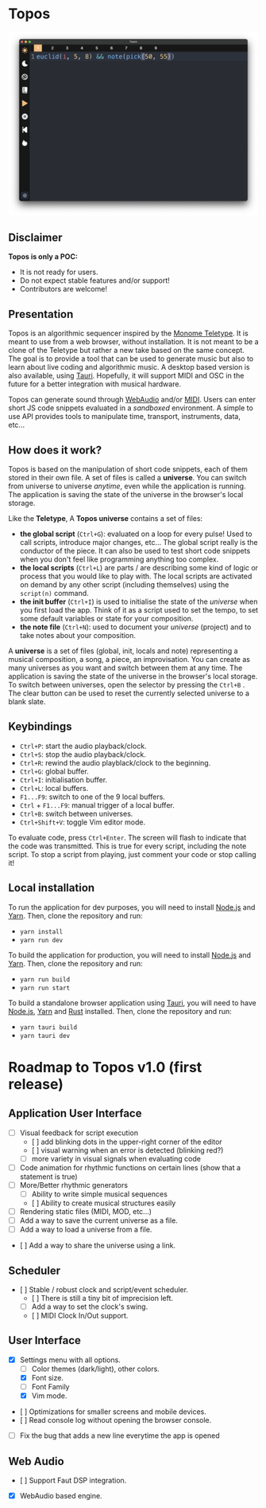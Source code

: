 # Topos

![Screenshot](https://github.com/Bubobubobubobubo/Topos/blob/main/img/screnshot.png)

## Disclaimer

**Topos is only a POC:**

- It is not ready for users.
- Do not expect stable features and/or support!
- Contributors are welcome!

## Presentation

Topos is an algorithmic sequencer inspired by the [Monome Teletype](https://monome.org/docs/teletype/). It is meant to use from a web browser, without installation. It is not meant to be a clone of the Teletype but rather a new take based on the same concept. The goal is to provide a tool that can be used to generate music but also to learn about live coding and algorithmic music. A desktop based version is also available, using [Tauri](https://tauri.app/). Hopefully, it will support MIDI and OSC in the future for a better integration with musical hardware.

Topos can generate sound through [WebAudio](https://www.npmjs.com/package/superdough) and/or [MIDI](https://developer.mozilla.org/en-US/docs/Web/API/Web_MIDI_API). Users can enter short JS code snippets evaluated in a _sandboxed_ environment. A simple to use API provides tools to manipulate time, transport, instruments, data, etc...

## How does it work?

Topos is based on the manipulation of short code snippets, each of them stored in their own file. A set of files is called a **universe**. You can switch from universe to universe _anytime_, even while the application is running. The application is saving the state of the universe in the browser's local storage.

Like the **Teletype**, A **Topos universe** contains a set of files:

- **the global script** (`Ctrl+G`): evaluated on a loop for every pulse! Used to call scripts, introduce major changes, etc... The global script really is the conductor of the piece. It can also be used to test short code snippets when you don't feel like programming anything too complex.
- **the local scripts** (`Ctrl+L`) are parts / are describing some kind of logic or process that you would like to play with. The local scripts are activated on demand by any other script (including themselves) using the `script(n)` command.
- **the init buffer** (`Ctrl+I`) is used to initialise the state of the _universe_ when you first load the app. Think of it as a script used to set the tempo, to set some default variables or state for your composition.
- **the note file** (`Ctrl+N`): used to document your _universe_ (project) and to take notes about your composition.

A **universe** is a set of files (global, init, locals and note) representing a musical composition, a song, a piece, an improvisation. You can create as many universes as you want and switch between them at any time. The application is saving the state of the universe in the browser's local storage. To switch between universes, open the selector by pressing the `Ctrl+B` . The clear button can be used to reset the currently selected universe to a blank slate.

## Keybindings

- `Ctrl+P`: start the audio playback/clock.
- `Ctrl+S`: stop the audio playback/clock.
- `Ctrl+R`: rewind the audio playblack/clock to the beginning.
- `Ctrl+G`: global buffer.
- `Ctrl+I`: initialisation buffer.
- `Ctrl+L`: local buffers.
- `F1...F9`: switch to one of the 9 local buffers.
- `Ctrl` + `F1...F9`: manual trigger of a local buffer.
- `Ctrl+B`: switch between universes.
- `Ctrl+Shift+V`: toggle Vim editor mode.

To evaluate code, press `Ctrl+Enter`. The screen will flash to indicate that the code was transmitted. This is true for every script, including the note script. To stop a script from playing, just comment your code or stop calling it!

## Local installation

To run the application for dev purposes, you will need to install [Node.js](https://nodejs.org/en/) and [Yarn](https://yarnpkg.com/en/). Then, clone the repository and run:

- `yarn install`
- `yarn run dev`

To build the application for production, you will need to install [Node.js](https://nodejs.org/en/) and [Yarn](https://yarnpkg.com/en/). Then, clone the repository and run:

- `yarn run build`
- `yarn run start`

To build a standalone browser application using [Tauri](https://tauri.app/), you will need to have [Node.js](https://nodejs.org/en/), [Yarn](https://yarnpkg.com/en/) and [Rust](https://www.rust-lang.org/) installed. Then, clone the repository and run:

- `yarn tauri build`
- `yarn tauri dev`

# Roadmap to Topos v1.0 (first release)

## Application User Interface

- [ ] Visual feedback for script execution
  - [ ] add blinking dots in the upper-right corner of the editor
  - [ ] visual warning when an error is detected (blinking red?)
  - [ ] more variety in visual signals when evaluating code
- [ ] Code animation for rhythmic functions on certain lines (show that a statement is true)
- [ ] More/Better rhythmic generators
  - [ ] Ability to write simple musical sequences
  - [ ] Ability to create musical structures easily
- [ ] Rendering static files (MIDI, MOD, etc...)
- [ ] Add a way to save the current universe as a file.
- [ ] Add a way to load a universe from a file.
- [ ] Add a way to share the universe using a link.

## Scheduler

- [ ] Stable / robust clock and script/event scheduler.
  - [ ] There is still a tiny bit of imprecision left.
  - [ ] Add a way to set the clock's swing.
  - [ ] MIDI Clock In/Out support.

## User Interface

- [x] Settings menu with all options.
  - [ ] Color themes (dark/light), other colors.
  - [x] Font size.
  - [ ] Font Family
  - [x] Vim mode.
- [ ] Optimizations for smaller screens and mobile devices.
- [ ] Read console log without opening the browser console.
- [ ] Fix the bug that adds a new line everytime the app is opened

## Web Audio

- [ ] Support Faut DSP integration.
- [x] WebAudio based engine.
